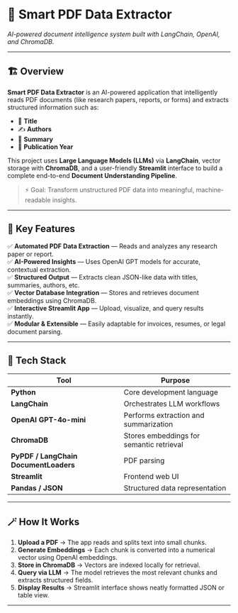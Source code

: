 # 🧠 Smart PDF Data Extractor  
*AI-powered document intelligence system built with LangChain, OpenAI, and ChromaDB.*

---

## 🏗️ Overview

**Smart PDF Data Extractor** is an AI-powered application that intelligently reads PDF documents (like research papers, reports, or forms) and extracts structured information such as:

- 📄 **Title**  
- ✍️ **Authors**  
- 🧾 **Summary**  
- 📅 **Publication Year**  

This project uses **Large Language Models (LLMs)** via **LangChain**, vector storage with **ChromaDB**, and a user-friendly **Streamlit** interface to build a complete end-to-end **Document Understanding Pipeline**.

> ⚡ Goal: Transform unstructured PDF data into meaningful, machine-readable insights.

---

## 🚀 Key Features

✅ **Automated PDF Data Extraction** — Reads and analyzes any research paper or report.  
✅ **AI-Powered Insights** — Uses OpenAI GPT models for accurate, contextual extraction.  
✅ **Structured Output** — Extracts clean JSON-like data with titles, summaries, authors, etc.  
✅ **Vector Database Integration** — Stores and retrieves document embeddings using ChromaDB.  
✅ **Interactive Streamlit App** — Upload, visualize, and query results instantly.  
✅ **Modular & Extensible** — Easily adaptable for invoices, resumes, or legal document parsing.

---

## 🧠 Tech Stack

| Tool | Purpose |
|------|----------|
| **Python** | Core development language |
| **LangChain** | Orchestrates LLM workflows |
| **OpenAI GPT-4o-mini** | Performs extraction and summarization |
| **ChromaDB** | Stores embeddings for semantic retrieval |
| **PyPDF / LangChain DocumentLoaders** | PDF parsing |
| **Streamlit** | Frontend web UI |
| **Pandas / JSON** | Structured data representation |

---

## 🪄 How It Works

1. **Upload a PDF** → The app reads and splits text into small chunks.  
2. **Generate Embeddings** → Each chunk is converted into a numerical vector using OpenAI embeddings.  
3. **Store in ChromaDB** → Vectors are indexed locally for retrieval.  
4. **Query via LLM** → The model retrieves the most relevant chunks and extracts structured fields.  
5. **Display Results** → Streamlit interface shows neatly formatted JSON or table view.

---

